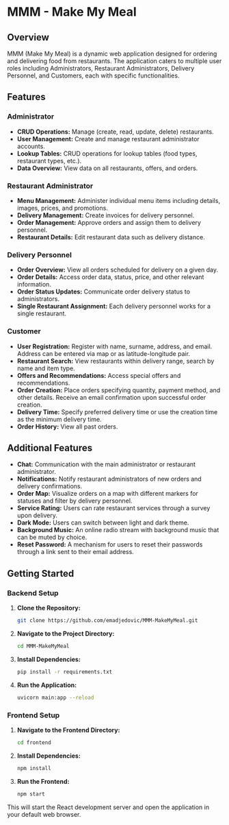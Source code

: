 # MMM - Make My Meal

## Overview

MMM (Make My Meal) is a dynamic web application designed for ordering and delivering food from restaurants.
The application caters to multiple user roles including Administrators, Restaurant Administrators, Delivery Personnel, and Customers, each with specific functionalities.

## Features

### Administrator
- **CRUD Operations:** Manage (create, read, update, delete) restaurants.
- **User Management:** Create and manage restaurant administrator accounts.
- **Lookup Tables:** CRUD operations for lookup tables (food types, restaurant types, etc.).
- **Data Overview:** View data on all restaurants, offers, and orders.

### Restaurant Administrator
- **Menu Management:** Administer individual menu items including details, images, prices, and promotions.
- **Delivery Management:** Create invoices for delivery personnel.
- **Order Management:** Approve orders and assign them to delivery personnel.
- **Restaurant Details:** Edit restaurant data such as delivery distance.

### Delivery Personnel
- **Order Overview:** View all orders scheduled for delivery on a given day.
- **Order Details:** Access order data, status, price, and other relevant information.
- **Order Status Updates:** Communicate order delivery status to administrators.
- **Single Restaurant Assignment:** Each delivery personnel works for a single restaurant.

### Customer
- **User Registration:** Register with name, surname, address, and email. Address can be entered via map or as latitude-longitude pair.
- **Restaurant Search:** View restaurants within delivery range, search by name and item type.
- **Offers and Recommendations:** Access special offers and recommendations.
- **Order Creation:** Place orders specifying quantity, payment method, and other details. Receive an email confirmation upon successful order creation.
- **Delivery Time:** Specify preferred delivery time or use the creation time as the minimum delivery time.
- **Order History:** View all past orders.

## Additional Features

- **Chat:** Communication with the main administrator or restaurant administrator.
- **Notifications:** Notify restaurant administrators of new orders and delivery confirmations.
- **Order Map:** Visualize orders on a map with different markers for statuses and filter by delivery personnel.
- **Service Rating:** Users can rate restaurant services through a survey upon delivery.
- **Dark Mode:** Users can switch between light and dark theme.
- **Background Music:** An online radio stream with background music that can be muted by choice.
- **Reset Password:** A mechanism for users to reset their passwords through a link sent to their email address.

## Getting Started

### Backend Setup

1. **Clone the Repository:**
   ```bash
   git clone https://github.com/emadjedovic/MMM-MakeMyMeal.git

2. **Navigate to the Project Directory:**
   ```bash
   cd MMM-MakeMyMeal

3. **Install Dependencies:**
   ```bash
   pip install -r requirements.txt

4. **Run the Application:**
   ```bash
   uvicorn main:app --reload

### Frontend Setup

1. **Navigate to the Frontend Directory:**
    ```bash
    cd frontend

2. **Install Dependencies:**
     ```bash
    npm install

3. **Run the Frontend:**
     ```bash
    npm start

This will start the React development server and open the application in your default web browser.
